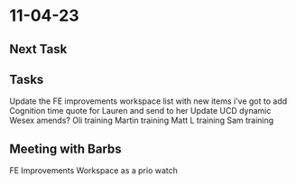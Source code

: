 # 11-04-23

## Next Task

## Tasks
Update the FE improvements workspace list with new items i've got to add
Cognition time quote for Lauren and send to her
Update UCD dynamic
Wesex amends?
Oli training
Martin training
Matt L training
Sam training

## Meeting with Barbs

FE Improvements Workspace as a prio watch

